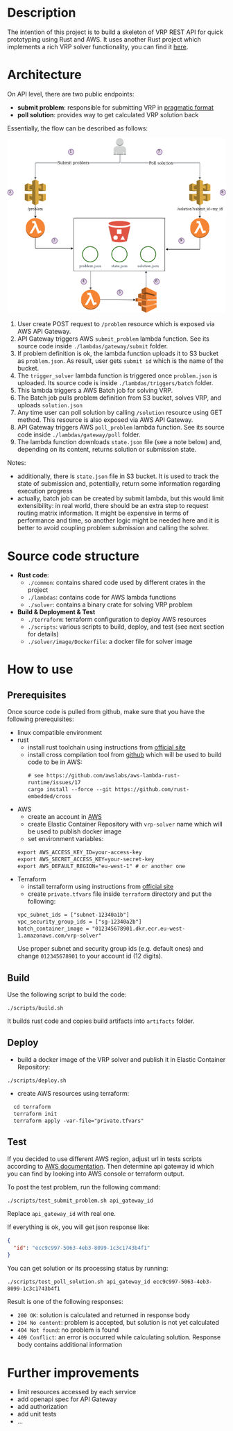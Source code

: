 # Description

The intention of this project is to build a skeleton of VRP REST API for quick prototyping using Rust and AWS. It uses
another Rust project which implements a rich VRP solver functionality, you can find it [here](https://github.com/reinterpretcat/vrp).

# Architecture

On API level, there are two public endpoints:

- __submit problem__: responsible for submitting VRP in [pragmatic format](https://reinterpretcat.github.io/vrp/concepts/pragmatic/index.html)
- __poll solution__: provides way to get calculated VRP solution back

Essentially, the flow can be described as follows:

![architecture](docs/architecture.png "VRP API")

1. User create POST request to `/problem` resource which is exposed via AWS API Gateway.
2. API Gateway triggers AWS `submit_problem` lambda function. See its source code inside `./lambdas/gateway/submit` folder.
3. If problem definition is ok, the lambda function uploads it to S3 bucket as `problem.json`. As result, user gets
`submit id` which is the name of the bucket.
4. The `trigger_solver` lambda function is triggered once `problem.json` is uploaded. Its source code is inside
`./lambdas/triggers/batch` folder.
5. This lambda triggers a AWS Batch job for solving VRP.
6. The Batch job pulls problem definition from S3 bucket, solves VRP, and uploads `solution.json`
7. Any time user can poll solution by calling `/solution` resource using GET method. This resource is also exposed
via AWS API Gateway.
8. API Gateway triggers AWS `poll_problem` lambda function. See its source code inside `./lambdas/gateway/poll` folder.
9. The lambda function downloads `state.json` file (see a note below) and, depending on its content, returns solution
or submission state.

Notes:
- additionally, there is `state.json` file in S3 bucket. It is used to track the state of submission and, potentially,
return some information regarding execution progress
- actually, batch job can be created by submit lambda, but this would limit extensibility: in real world, there
should be an extra step to request routing matrix information. It might be expensive in terms of performance and time,
so another logic might be needed here and it is better to avoid coupling problem submission and calling the solver.


# Source code structure

- __Rust code__:
    - `./common`: contains shared code used by different crates in the project
    - `./lambdas`: contains code for AWS lambda functions
    - `./solver`: contains a binary crate for solving VRP problem
- __Build & Deployment & Test__
    - `./terraform`: terraform configuration to deploy AWS resources
    -  `./scripts`: various scripts to build, deploy, and test (see next section for details)
    - `./solver/image/Dockerfile`: a docker file for solver image

# How to use

## Prerequisites

Once source code is pulled from github, make sure that you have the following prerequisites:

- linux compatible environment
- rust
    * install rust toolchain using instructions from [official site](https://www.rust-lang.org/tools/install)
    * install cross compilation tool from [github](https://github.com/rust-embedded/cross) which will be used to build
      code to be in AWS:
      ```shell script
      # see https://github.com/awslabs/aws-lambda-rust-runtime/issues/17
      cargo install --force --git https://github.com/rust-embedded/cross
      ```
- AWS
    * create an account in [AWS](https://aws.amazon.com/resources/create-account)
    * create Elastic Container Repository with `vrp-solver` name which will be used to publish docker image
    * set environment variables:
    ```shell script
    export AWS_ACCESS_KEY_ID=your-access-key
    export AWS_SECRET_ACCESS_KEY=your-secret-key
    export AWS_DEFAULT_REGION="eu-west-1" # or another one
    ```
- Terraform
    * install terraform using instructions from [official site](https://learn.hashicorp.com/terraform/getting-started/install.html)
    * create `private.tfvars` file inside `terraform` directory and put the following:
    ```
    vpc_subnet_ids = ["subnet-12340a1b"]
    vpc_security_group_ids = ["sg-12340a2b"]
    batch_container_image = "012345678901.dkr.ecr.eu-west-1.amazonaws.com/vrp-solver"
    ```
    Use proper subnet and security group ids (e.g. default ones) and change `012345678901` to your account id (12 digits).

## Build

Use the following script to build the code:

```shell script
./scripts/build.sh
```

It builds rust code and copies build artifacts into `artifacts` folder.

## Deploy

- build a docker image of the VRP solver and publish it in Elastic Container Repository:

```shell script
./scripts/deploy.sh
```

- create AWS resources using terraform:

```shell script
  cd terraform
  terraform init
  terraform apply -var-file="private.tfvars"
```

## Test

If you decided to use different AWS region, adjust url in tests scripts according to
[AWS documentation](https://docs.aws.amazon.com/apigateway/latest/developerguide/how-to-call-api.html).
Then determine api gateway id which you can find by looking into AWS console or terraform output.

To post the test problem, run the following command:

```shell script
./scripts/test_submit_problem.sh api_gateway_id
```

Replace `api_gateway_id` with real one.

If everything is ok, you will get json response like:

```json
{
  "id": "ecc9c997-5063-4eb3-8099-1c3c1743b4f1"
}
```

You can get solution or its processing status by running:

```shell script
./scripts/test_poll_solution.sh api_gateway_id ecc9c997-5063-4eb3-8099-1c3c1743b4f1
```

Result is one of the following responses:

- `200 OK`: solution is calculated and returned in response body
- `204 No content`: problem is accepted, but solution is not yet calculated
- `404 Not found`: no problem is found
- `409 Conflict`: an error is occurred while calculating solution. Response body contains additional information


# Further improvements

- limit resources accessed by each service
- add openapi spec for API Gateway
- add authorization
- add unit tests
- ...